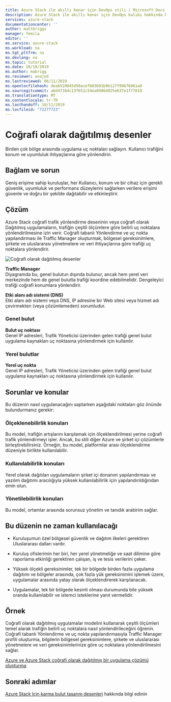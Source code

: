 ```yaml
---
title: Azure Stack ile akıllı kenar için DevOps stili | Microsoft Docs
description: Azure Stack ile akıllı kenar için DevOps kalıbı hakkında bilgi edinin.
services: azure-stack
documentationcenter: ''
author: mattbriggs
manager: femila
editor: ''
ms.service: azure-stack
ms.workload: na
ms.tgt_pltfrm: na
ms.devlang: na
ms.topic: tutorial
ms.date: 10/10/2019
ms.author: mabrigg
ms.reviewer: anajod
ms.lastreviewed: 06/11/2019
ms.openlocfilehash: deab520045d50acefb03691b9b127f99676061a0
ms.sourcegitcommit: a6d47164c13f651c54ea0986d825e637e1f77018
ms.translationtype: MT
ms.contentlocale: tr-TR
ms.lasthandoff: 10/11/2019
ms.locfileid: "72277723"
---
```

# <a name="geo-distributed-pattern"></a>Coğrafi olarak dağıtılmış desenler

Birden çok bölge arasında uygulama uç noktaları sağlayın. Kullanıcı trafiğini konum ve uyumluluk ihtiyaçlarına göre yönlendirin.

## <a name="context-and-problem"></a>Bağlam ve sorun

Geniş erişime sahip kuruluşlar, her Kullanıcı, konum ve bir cihaz için gerekli güvenlik, uyumluluk ve performans düzeylerini sağlarken verilere erişimi güvenle ve doğru bir şekilde dağıtabilir ve etkinleştirir.

## <a name="solution"></a>Çözüm

Azure Stack coğrafi trafik yönlendirme deseninin veya coğrafi olarak Dağıtılmış uygulamaların, trafiğin çeşitli ölçümlere göre belirli uç noktalara yönlendirilmesine izin verir. Coğrafi tabanlı Yönlendirme ve uç nokta yapılandırması ile Traffic Manager oluşturmak, bölgesel gereksinimlere, şirkete ve uluslararası yönetmelere ve veri ihtiyaçlarına göre trafiği uç noktalara yönlendirir.

![Coğrafi olarak dağıtılmış desenler](media/azure-stack-edge-pattern-geo-distribution/geo-distribution.png)

**Traffic Manager**  
Diyagramda bu, genel bulutun dışında bulunur, ancak hem yerel veri merkezinde hem de genel bulutta trafiği koordine edebilmelidir. Dengeleyici trafiği coğrafi konumlara yönlendirir.

**Etki alanı adı sistemi (DNS)**  
Etki alanı adı sistemi veya DNS, IP adresine bir Web sitesi veya hizmet adı çevirmekten (veya çözümlemeden) sorumludur.

### <a name="public-cloud"></a>Genel bulut

**Bulut uç noktası**  
Genel IP adresleri, Trafik Yöneticisi üzerinden gelen trafiği genel bulut uygulama kaynakları uç noktasına yönlendirmek için kullanılır.  

### <a name="local-clouds"></a>Yerel bulutlar

**Yerel uç nokta**  
Genel IP adresleri, Trafik Yöneticisi üzerinden gelen trafiği genel bulut uygulama kaynakları uç noktasına yönlendirmek için kullanılır.

## <a name="issues-and-considerations"></a>Sorunlar ve konular

Bu düzenin nasıl uygulanacağını saptarken aşağıdaki noktaları göz önünde bulundurmanız gerekir:

### <a name="scalability-considerations"></a>Ölçeklenebilirlik konuları

Bu model, trafiğin artışlarını karşılamak için ölçeklendirilmesi yerine coğrafi trafik yönlendirmeyi işler. Ancak, bu stili diğer Azure ve şirket içi çözümlerle birleştirebilirsiniz. Örneğin, bu model, platformlar arası ölçeklendirme düzeniyle birlikte kullanılabilir.

### <a name="availability-considerations"></a>Kullanılabilirlik konuları

Yerel olarak dağıtılan uygulamaların şirket içi donanım yapılandırması ve yazılım dağıtımı aracılığıyla yüksek kullanılabilirlik için yapılandırıldığından emin olun.

### <a name="manageability-considerations"></a>Yönetilebilirlik konuları

Bu model, ortamlar arasında sorunsuz yönetim ve tanıdık arabirim sağlar.

## <a name="when-to-use-this-pattern"></a>Bu düzenin ne zaman kullanılacağı

-   Kuruluşumun özel bölgesel güvenlik ve dağıtım ilkeleri gerektiren Uluslararası dalları vardır.

-   Kuruluş ofislerimin her biri, her yerel yönetmeliğe ve saat dilimine göre raporlama etkinliği gerektiren çalışan, iş ve tesis verilerini çeker.

-   Yüksek ölçekli gereksinimler, tek bir bölgede birden fazla uygulama dağıtımı ve bölgeler arasında, çok fazla yük gereksinimini işlemek üzere, uygulamalar arasında yatay olarak ölçeklendirerek karşılanacak.

-   Uygulamalar, tek bir bölgede kesinti olması durumunda bile yüksek oranda kullanılabilir ve istemci isteklerine yanıt vermelidir.

## <a name="example"></a>Örnek

Coğrafi olarak dağıtılmış uygulamalar modelini kullanarak çeşitli ölçümleri temel alarak trafiğin belirli uç noktalara nasıl yönlendirileceğini öğrenin. Coğrafi tabanlı Yönlendirme ve uç nokta yapılandırmasıyla Traffic Manager profili oluşturma, bilgilerin bölgesel gereksinimlere, şirkete ve uluslararası yönetmelere ve veri gereksinimlerinize göre uç noktalara yönlendirilmesini sağlar.

[Azure ve Azure Stack coğrafi olarak dağıtılmış bir uygulama çözümü oluşturma](https://docs.microsoft.com/azure/azure-stack/user/azure-stack-solution-geo-distributed)

## <a name="next-steps"></a>Sonraki adımlar

[Azure Stack Için karma bulut tasarım desenleri](azure-stack-edge-pattern-overview.md) hakkında bilgi edinin

